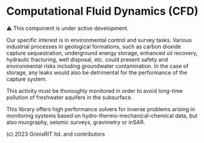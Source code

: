 # Computational Fluid Dynamics (CFD)

:warning: This component is under active development.

Our specific interest is in environmental control and survey tasks.
Various industrial processes in geological formations, 
such as carbon dioxide capture sequestration, 
underground energy storage, enhanced oil recovery,
hydraulic fracturing, well disposal,
etc. could present safety and environmental risks 
including groundwater contamination. 
In the case of storage, any leaks would also be detrimental 
for the performance of the capture system.

This activity must be thoroughly monitored 
in order to avoid long-time pollution of freshwater aquifers 
in the subsurface.

This library offers high performance solvers for inverse problems 
arising in monitoring systems based on 
hydro-thermo-mechanical-chemical data,
but also muography, seismic surveys, 
gravimetry or inSAR.

(c) 2023 GrinisRIT ltd. and contributors